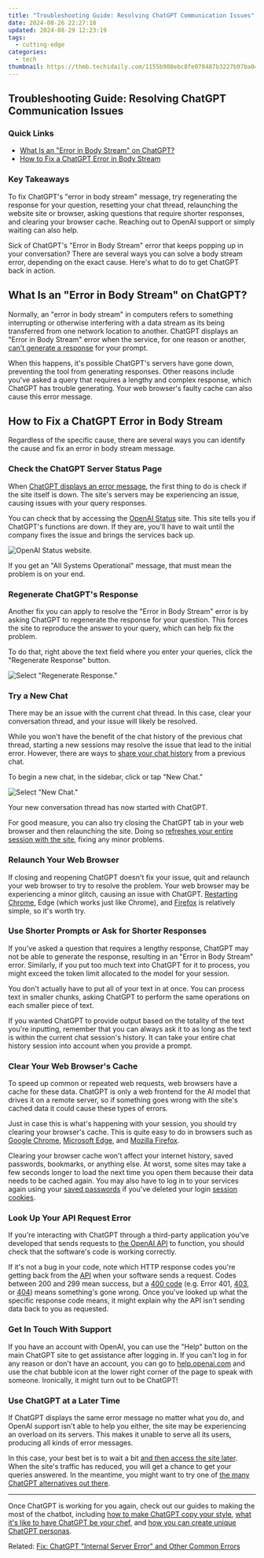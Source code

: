 ```yaml
---
title: "Troubleshooting Guide: Resolving ChatGPT Communication Issues"
date: 2024-08-26 22:27:18
updated: 2024-08-29 12:23:19
tags:
  - cutting-edge
categories:
  - tech
thumbnail: https://thmb.techidaily.com/1155b908ebc8fe078487b3227b97ba044636fc4713be9d07ea00e7f8a9937936.jpeg
---
```


## Troubleshooting Guide: Resolving ChatGPT Communication Issues

### Quick Links

* [What Is an "Error in Body Stream" on ChatGPT?](https://tech-haven.techidaily.com/harnessing-the-power-of-ai-8-innovative-dall-e-grottuar07514goldenpngmp-prompts-for-stunning-visuals/)
* [How to Fix a ChatGPT Error in Body Stream](https://fox-friendly.techidaily.com/new-topeightunleashed-cutting-edge-4k-blu-ray-systems/)

### Key Takeaways

 To fix ChatGPT's "error in body stream" message, try regenerating the response for your question, resetting your chat thread, relaunching the website site or browser, asking questions that require shorter responses, and clearing your browser cache. Reaching out to OpenAI support or simply waiting can also help.

 Sick of ChatGPT's "Error in Body Stream" error that keeps popping up in your conversation? There are several ways you can solve a body stream error, depending on the exact cause. Here's what to do to get ChatGPT back in action.

##  What Is an "Error in Body Stream" on ChatGPT?

 Normally, an "error in body stream" in computers refers to something interrupting or otherwise interfering with a data stream as its being transferred from one network location to another. ChatGPT displays an "Error in Body Stream" error when the service, for one reason or another, [can't generate a response](https://screen-sharing-recording.techidaily.com/updated-sons-of-midgard-unite-epic-release/) for your prompt.

 When this happens, it's possible ChatGPT's servers have gone down, preventing the tool from generating responses. Other reasons include you've asked a query that requires a lengthy and complex response, which ChatGPT has trouble generating. Your web browser's faulty cache can also cause this error message.

##  How to Fix a ChatGPT Error in Body Stream

 Regardless of the specific cause, there are several ways you can identify the cause and fix an error in body stream message.

###  Check the ChatGPT Server Status Page

 When [ChatGPT displays an error message](https://win-dash.techidaily.com/latest-update-get-your-logitech-g933-headset-software-here/), the first thing to do is check if the site itself is down. The site's servers may be experiencing an issue, causing issues with your query responses.

 You can check that by accessing the [OpenAI Status](https://status.openai.com/) site. This site tells you if ChatGPT's functions are down. If they are, you'll have to wait until the company fixes the issue and brings the services back up.

![OpenAI Status website.](https://static1.howtogeekimages.com/wordpress/wp-content/uploads/2023/03/1-openai-status-website.png) 

 If you get an "All Systems Operational" message, that must mean the problem is on your end.

###  Regenerate ChatGPT's Response

 Another fix you can apply to resolve the "Error in Body Stream" error is by asking ChatGPT to regenerate the response for your question. This forces the site to reproduce the answer to your query, which can help fix the problem.

 To do that, right above the text field where you enter your queries, click the "Regenerate Response" button.

![Select "Regenerate Response."](https://static1.howtogeekimages.com/wordpress/wp-content/uploads/2023/03/2-regenerate-chatgpt-response.png) 

###  Try a New Chat

 There may be an issue with the current chat thread. In this case, clear your conversation thread, and your issue will likely be resolved.

 While you won't have the benefit of the chat history of the previous chat thread, starting a new sessions may resolve the issue that lead to the initial error. However, there are ways to [share your chat history](https://some-guidance.techidaily.com/new-the-ultimate-clock-companion-for-wedding-planners-and-couples/) from a previous chat.

 To begin a new chat, in the sidebar, click or tap "New Chat."

![Select "New Chat."](https://static1.howtogeekimages.com/wordpress/wp-content/uploads/2023/03/5-start-new-chatgpt-chat.png) 

 Your new conversation thread has now started with ChatGPT.

 For good measure, you can also try closing the ChatGPT tab in your web browser and then relaunching the site. Doing so [refreshes your entire session with the site](https://youtube-videos.techidaily.com/channel-catalysts-affiliates-aiding-budgeted-buzzers-for-2024/), fixing any minor problems.

###  Relaunch Your Web Browser

 If closing and reopening ChatGPT doesn't fix your issue, quit and relaunch your web browser to try to resolve the problem. Your web browser may be experiencing a minor glitch, causing an issue with ChatGPT. [Restarting Chrome](https://techidaily.com/how-to-factory-reset-lava-storm-5g-in-5-easy-ways-drfone-by-drfone-reset-android-reset-android/), Edge (which works just like Chrome), and [Firefox](https://youtube-lab.techidaily.com/024-approved-thriving-despite-cyberbullying-and-scathing-feedback/) is relatively simple, so it's worth try.

###  Use Shorter Prompts or Ask for Shorter Responses

 If you've asked a question that requires a lengthy response, ChatGPT may not be able to generate the response, resulting in an "Error in Body Stream" error. Similarly, if you put too much text into ChatGPT for it to process, you might exceed the token limit allocated to the model for your session.

 You don't actually have to put all of your text in at once. You can process text in smaller chunks, asking ChatGPT to perform the same operations on each smaller piece of text.

 If you wanted ChatGPT to provide output based on the totality of the text you're inputting, remember that you can always ask it to as long as the text is within the current chat session's history. It can take your entire chat history session into account when you provide a prompt.

###  Clear Your Web Browser's Cache

 To speed up common or repeated web requests, web browsers have a cache for these data. ChatGPT is only a web frontend for the AI model that drives it on a remote server, so if something goes wrong with the site's cached data it could cause these types of errors.

 Just in case this is what's happening with your session, you should try clearing your browser's cache. This is quite easy to do in browsers such as [Google Chrome](https://smart-video-creator.techidaily.com/in-2024-take-control-of-time-top-10-free-video-speed-manipulation-apps-for-mobile/), [Microsoft Edge](https://youtube-sure.techidaily.com/024-approved-clearing-tactics-for-youtubes-stored-video-queue/), and [Mozilla Firefox](https://phone-solutions.techidaily.com/3-best-tools-to-hard-reset-vivo-g2-drfone-by-drfone-reset-android-reset-android/).

 Clearing your browser cache won't affect your internet history, saved passwords, bookmarks, or anything else. At worst, some sites may take a few seconds longer to load the next time you open them because their data needs to be cached again. You may also have to log in to your services again using your [saved passwords](https://fox-that.techidaily.com/detecting-drenched-devices-navigate-through-these-pressure-points-for-a-waterlogged-iphone/) if you've deleted your login [session cookies](https://fake-location.techidaily.com/best-10-mock-location-apps-worth-trying-on-realme-v30-drfone-by-drfone-virtual-android/).

###  Look Up Your API Request Error

 If you're interacting with ChatGPT through a third-party application you've developed that sends requests to [the OpenAI API](https://review-topics.techidaily.com/how-to-unlock-iphone-xs-without-passcode-by-drfone-ios-unlock-ios-unlock/) to function, you should check that the software's code is working correctly.

 If it's not a bug in your code, note which HTTP response codes you're getting back from the [API](https://extra-resources.techidaily.com/2024-approved-best-unsung-free-speech-to-text-apps-for-your-mac/) when your software sends a request. Codes between 200 and 299 mean success, but a [400 code](https://facebook-video-share.techidaily.com/updated-2024-approved-elevating-the-cold-with-five-cozy-cinematic-elements/) (e.g. Error 401, [403](https://fake-location.techidaily.com/in-2024-3-ways-to-change-location-on-facebook-marketplace-for-itel-p40-drfone-by-drfone-virtual-android/), or [404](https://tech-haven.techidaily.com/essential-ai-technologies-every-entrepreneur-must-explore/)) means something's gone wrong. Once you've looked up what the specific response code means, it might explain why the API isn't sending data back to you as requested.

###  Get In Touch With Support

 If you have an account with OpenAI, you can use the "Help" button on the main ChatGPT site to get assistance after logging in. If you can't log in for any reason or don't have an account, you can go to [help.openai.com](https://help.openai.com/en/) and use the chat bubble icon at the lower right corner of the page to speak with someone. Ironically, it might turn out to be ChatGPT!

###  Use ChatGPT at a Later Time

 If ChatGPT displays the same error message no matter what you do, and OpenAI support isn't able to help you either, the site may be experiencing an overload on its servers. This makes it unable to serve all its users, producing all kinds of error messages.

 In this case, your best bet is to wait a bit [and then access the site later](https://android-location-track.techidaily.com/top-5-tracking-apps-to-track-tecno-spark-20-without-them-knowing-drfone-by-drfone-virtual-android/). When the site's traffic has reduced, you will get a chance to get your queries answered. In the meantime, you might want to try one of [the many ChatGPT alternatives out there](https://screen-mirroring-recording.techidaily.com/in-2024-3-must-know-methods-to-record-on-your-ipad/).

---

 Once ChatGPT is working for you again, check out our guides to making the most of the chatbot, including [how to make ChatGPT copy your style](https://solve-manuals.techidaily.com/boost-your-sites-analytics-using-our-advanced-cookiebot-technology/), [what it's like to have ChatGPT be your chef](https://win-dash.techidaily.com/how-to-update-your-amd-radeon-graphics-card-drivers-effectively/), and [how you can create unique ChatGPT personas](https://vp-tips.techidaily.com/different-versions-of-windowed-movie-crafting-for-2024/).

Related: [Fix: ChatGPT "Internal Server Error" and Other Common Errors](https://win-dash.techidaily.com/latest-update-get-your-logitech-g933-headset-software-here/)

<ins class="adsbygoogle"
     style="display:block"
     data-ad-format="autorelaxed"
     data-ad-client="ca-pub-7571918770474297"
     data-ad-slot="1223367746"></ins>



<ins class="adsbygoogle"
     style="display:block"
     data-ad-client="ca-pub-7571918770474297"
     data-ad-slot="8358498916"
     data-ad-format="auto"
     data-full-width-responsive="true"></ins>
